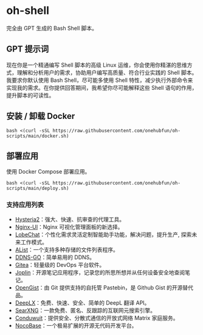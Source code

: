 # oh-shell

完全由 GPT 生成的 Bash Shell 脚本。

## GPT 提示词

现在你是一个精通编写 Shell 脚本的高级 Linux 运维，你会使用你精湛的思维方式，理解和分析用户的需求，协助用户编写高质量、符合行业实践的 Shell 脚本。我要求你默认使用 Bash Shell，尽可能多使用 Shell 特性，减少执行外部命令来实现我的需求。在你提供回答期间，我希望你尽可能解释这些 Shell 语句的作用，提升脚本的可读性。

## 安装 / 卸载 Docker

```shell
bash <(curl -sSL https://raw.githubusercontent.com/onehubfun/oh-scripts/main/docker.sh)
```

## 部署应用

使用 Docker Compose 部署应用。

```shell
bash <(curl -sSL https://raw.githubusercontent.com/onehubfun/oh-scripts/main/deploy.sh)
```

### 支持应用列表

+ [Hysteria2](https://v2.hysteria.network/)：强大、快速、抗审查的代理工具。
+ [Nginx-UI](https://nginxui.com/)：Nginx 可视化管理面板的新选择。
+ [LobeChat](https://lobehub.com/)：个性化需求灵活定制智能助手功能，解决问题，提升生产, 探索未来工作模式。
+ [AList](https://alist.nn.ci/)：一个支持多种存储的文件列表程序。
+ [DDNS-GO](https://github.com/jeessy2/ddns-go)：简单易用的 DDNS。
+ [Gitea](https://docs.gitea.com/)：轻量级的 DevOps 平台软件。
+ [Joplin](https://joplinapp.org/)：开源笔记应用程序，记录您的所思所想并从任何设备安全地查阅笔记。
+ [OpenGist](https://github.com/thomiceli/opengist)：由 Git 提供支持的自托管 Pastebin，是 Github Gist 的开源替代品。
+ [DeepLX](https://deeplx.owo.network/)：免费、快速、安全、简单的 DeepL 翻译 API。
+ [SearXNG](https://docs.searxng.org/)：一款免费、匿名、反跟踪的互联网元搜索引擎。
+ [Conduwuit](https://github.com/girlbossceo/conduwuit)：提供安全、分散式通信的开放式网络 Matrix  家庭服务。
+ [NocoBase](https://docs-cn.nocobase.com/)：一个极易扩展的开源无代码开发平台。
